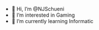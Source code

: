 - 👋 Hi, I’m @NJSchueni
- 👀 I’m interested in Gaming
- 🌱 I’m currently learning Informatic

<!---
NJSchueni/NJSchueni is a ✨ special ✨ repository because its `README.md` (this file) appears on your GitHub profile.
You can click the Preview link to take a look at your changes.
--->
